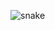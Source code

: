 
![snake](https://raw.githubusercontent.com/ankitwasankar/ankitwasankar/81e8031cb97d8a75c089586f9f15ecbe464caac0/github-contribution-grid-snake.svg)
